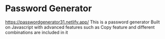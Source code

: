 # Password Generator
https://passwordgenerator31.netlify.app/
This is a password generator Built on Javascript with advanced features such as Copy feature and different combinations are included in it
